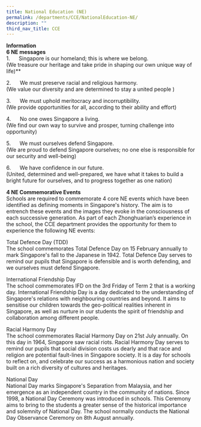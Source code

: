 ```yaml
---
title: National Education (NE)
permalink: /departments/CCE/NationalEducation-NE/
description: ""
third_nav_title: CCE
---
```

**Information**
<br>**6 NE messages**
<br>1.&nbsp;&nbsp;&nbsp;&nbsp;&nbsp;&nbsp;Singapore is our homeland; this is where we belong.  
(We treasure our heritage and take pride in shaping our own unique way of life)**

2.&nbsp;&nbsp;&nbsp;&nbsp;&nbsp;&nbsp;We must preserve racial and religious harmony.  
(We value our diversity and are determined to stay a united people&nbsp;)

3.&nbsp;&nbsp;&nbsp;&nbsp;&nbsp;&nbsp;We must uphold meritocracy and incorruptibility.  
(We provide opportunities for all, according to their ability and effort)

4.&nbsp;&nbsp;&nbsp;&nbsp;&nbsp;&nbsp;No one owes Singapore a living.  
(We find our own way to survive and prosper, turning challenge into opportunity)

5.&nbsp;&nbsp;&nbsp;&nbsp;&nbsp;&nbsp;We must ourselves defend Singapore.  
(We are proud to defend Singapore ourselves; no one else is responsible for our security and well-being)

6.&nbsp;&nbsp;&nbsp;&nbsp;&nbsp;&nbsp;We have confidence in our future.  
(United, determined and well-prepared, we have what it takes to build a bright future for ourselves, and to progress together as one nation)


**4 NE Commemorative Events**
<br>Schools are required to commemorate 4 core NE events which have been identified as defining moments in Singapore's history. The aim is to entrench these events and the images they evoke in the consciousness of each successive generation. As part of each Zhonghuarian’s experience in the school, the CCE department provides the opportunity for them to experience the following NE events:

Total Defence Day (TDD)  
The school commemorates Total Defence Day on&nbsp;15 February&nbsp;annually to mark Singapore's fall to the Japanese in 1942. Total Defence Day serves to remind our pupils that Singapore is defensible and is worth defending, and we ourselves must defend Singapore.    

International Friendship Day  
The school commemorates IFD on the 3rd&nbsp;Friday&nbsp;of Term 2 that is a working day. International Friendship Day is a day dedicated to the understanding of Singapore's relations with neighbouring countries and beyond. It aims to sensitise our children towards the geo-political realities inherent in Singapore, as well as nurture in our students the spirit of friendship and collaboration among different people.  
  
Racial Harmony Day  
The school commemorates Racial Harmony Day on&nbsp;21st July annually. On this day in 1964, Singapore saw racial riots. Racial Harmony Day serves to remind our pupils that social division costs us dearly and that race and religion are potential fault-lines in Singapore society. It is a day for schools to reflect on, and celebrate our success as a harmonious nation and society built on a rich diversity of cultures and heritages.  
  
National Day  
National Day marks Singapore's Separation from Malaysia, and her emergence as an independent country in the community of nations. Since 1998, a National Day Ceremony was introduced in schools. This Ceremony aims to bring to the students a greater sense of the historical importance and solemnity of National Day. The school normally conducts the National Day Observance Ceremony on&nbsp;8th August&nbsp;annually.